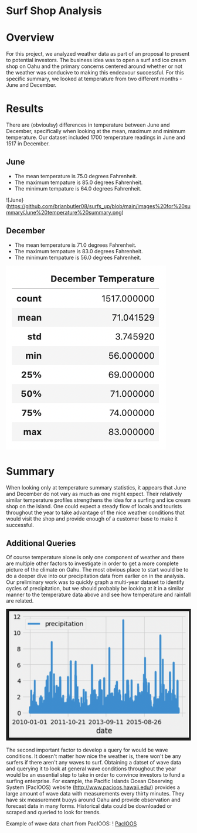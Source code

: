 # Surf Shop Analysis

# Overview

For this project, we analyzed weather data as part of an proposal to present to potential investors. The business idea was to open a surf and ice cream shop on Oahu and the primary concerns centered around whether or not the weather was conducive to making this endeavour successful. For this specific summary, we looked at temperature from two different months - June and December.

# Results

There are (obvioulsy) differences in temperature between June and December, specifically when looking at the mean, maximum and minimum temperature. Our dataset included 1700 temperature readings in June and 1517 in December.

## June

- The mean temperature is 75.0 degrees Fahrenheit.
- The maximum tempature is 85.0 degrees Fahrenheit.
- The minimum tempature is 64.0 degrees Fahrenheit.

![June}(https://github.com/brianbutler08/surfs_up/blob/main/images%20for%20summary/June%20temperature%20summary.png)

## December

- The mean temperature is 71.0 degrees Fahrenheit.
- The maximum tempature is 83.0 degrees Fahrenheit.
- The minimum tempature is 56.0 degrees Fahrenheit.

![Dec](https://github.com/brianbutler08/surfs_up/blob/main/images%20for%20summary/December%20temperature%20summary.png)

# Summary

When looking only at temperature summary statistics, it appears that June and December do not vary as much as one might expect. Their relatively similar temperature profiles strengthens the idea for a surfing and ice cream shop on the island. One could expect a steady flow of locals and tourists throughout the year to take advantage of the nice weather conditions that would visit the shop and provide enough of a customer base to make it successful. 

## Additional Queries

Of course temperature alone is only one component of weather and there are multiple other factors to investigate in order to get a more complete picture of the climate on Oahu. The most obvious place to start would be to do a deeper dive into our precipitation data from earlier on in the analysis. Our preliminary work was to quickly graph a multi-year dataset to identify cycles of precipitation, but we should probably be looking at it in a similar manner to the temperature data above and see how temperature and rainfall are related. 

![precip](https://github.com/brianbutler08/surfs_up/blob/main/images%20for%20summary/precip%20graph.png)

The second important factor to develop a query for would be wave conditions. It doesn't matter how nice the weather is, there won't be any surfers if there aren't any waves to surf. Obtaining a datset of wave data and querying it to look at general wave conditions throughout the year would be an essential step to take in order to convince investors to fund a surfing enterprise. For example, the Pacific Islands Ocean Observing System (PacIOOS) website (http://www.pacioos.hawaii.edu/) provides a large amount of wave data with measurements every thirty minutes. They have six measurement buoys around Oahu and provide observation and forecast data in many forms. Historical data could be downloaded or scraped and queried to look for trends. 

Example of wave data chart from PacIOOS:
! [PacIOOS](https://github.com/brianbutler08/surfs_up/blob/main/images%20for%20summary/wave%20graph.png)
